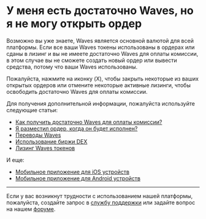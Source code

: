 # У меня есть достаточно Waves, но я не могу открыть ордер

Возможно вы уже знаете, Waves является основной валютой для всей платформы. Если все ваши Waves токены использованы в ордерах или сданы в лизинг и вы не имеете достаточно Waves для оплаты комиссии, в этом случае вы не сможете создать новый ордер или вывести средства, потому что ваши Waves использованы.

Пожалуйста, нажмите на иконку (X), чтобы закрыть некоторые из ваших открытых ордеров или отмените некоторые активные лизинги, чтобы освободить достаточно Waves для оплаты комиссии.

Для получения дополнительной информации, пожалуйста используйте следующие статьи:

* [Как получить достаточно Waves для оплаты комиссии?](/waves-client/frequently-asked-questions-faq/waves-dex/enough-waves.md)
* [Я разместил ордер, когда он будет исполнен?](/waves-client/frequently-asked-questions-faq/waves-dex/order-time.md)
* [Переводы Waves](/waves-client/transfers-and-gateways/waves-transfers.md)
* [Использование биржи DEX](/waves-client/waves-dex/start-trading-on-the-waves-dex.md)
* [Лизинг Waves токенов](/waves-client/account-management/waves-leasing.md)

И еще:

* [Мобильное приложение для iOS устройств](waves-client/mobile-apps/iOS.md)
* [Мобильное приложение для Android устройств](/waves-client/mobile-apps/android.md)

___

Если у вас возникнут трудности с использованием нашей платформы, пожалуйста, создайте запрос в [службу поддержки](https://support.wavesplatform.com/) или задайте вопрос на нашем [форуме](https://forum.wavesplatform.com/).
